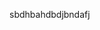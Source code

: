 sbdhbahdbdjbndafj
<img width="3" alt="Capture d’écran 2022-10-22 à 00 29 37" src="https://user-images.githubusercontent.com/114423467/208921065-a6a75f06-a7e1-4fe4-9dbb-a3566680fab6.png">

